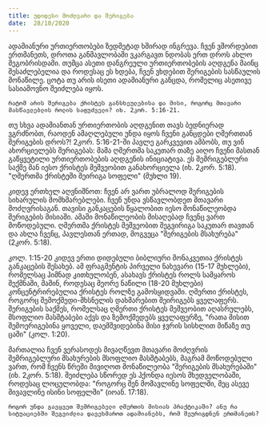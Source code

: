 ```yaml
---
title: უდიდესი მოძღვარი და შერიგება
date:  28/10/2020
---
```


ადამიანური ურთიერთობები ზედმეტად ხშირად ინგრევა. ჩვენ ვშორდებით ერთმანეთს, დროთა განმავლობაში ვკარგავთ ნდობას ერთ დროს ახლო მეგობრისდამი. თუმცა ასეთი დანგრეული ურთიერთობების აღდგენა მაინც  შესაძლებელია და როდესაც ეს ხდება, ჩვენ ვხდებით შერიგების სასწაულის მონაწილე. ცოტა თუ არის ისეთი ადამიანური განცდა,  რომელიც ასეთივე სასიამოვნო შეიძლება იყოს.

`რატომ არის შერიგება ქრისტეს განსხეულებისა და მისი, როგორც მთავარი მასწავლებლის როლის საფუძველი? იხ. 2კორ. 5:16-21.`

თუ სხვა ადამიანთან ურთიერთობის აღდგენით თავს ბედნიერად ვგრძნობთ,  რაოდენ ამაღლებული უნდა იყოს ჩვენი განცდები ღმერთთან შერიგების დროს?! 2კორ. 5:16-21-ში პავლე გარკვევით ამბობს, თუ ვინ ახორციელებს შერიგებას: მამა ღმერთმა საკუთარ თაზე აიღო ჩვენი მასთან გაწყვეტილი ურთიერთობების აღდგენის ინიციატივა. ეს შემრიგებლური საქმე მან იესო ქრისტეს მეშვეობით განახორციელა (იხ. 2კორ. 5:18). "ღმერთმა ქრისტეში შეირიგა სოფელი" (მუხლი 19).

კიდევ ერთხელ აღვნიშნოთ: ჩვენ არ ვართ უბრალოდ შერიგების სიხარულის მომხმარებლები. ჩვენ უნდა ვსწავლობდეთ მთავარი მოძღვრისაგან. თავისი განკაცების  წყალობით იესო მონაწილეობდა შერიგების მისიაში. ამაში მონაწილეობის მისაღებად ჩვენც ვართ მოწოდებული. ღმერთმა ქრისტეს მეშვეობით შეგვირიგა საკუთარ თავთან და ახლა ჩვენც, პავლესთან ერთად, მოგვეცა "შერიგების მსახურება" (2კორ. 5:18).

კოლ. 1:15-20 კიდევ ერთი დიდებული ბიბლიური მონაკვეთია ქრისტეს განკაცების შესახებ. ამ ფრაგმენტის პირველი ნახევარი (15-17 მუხლები), რომელსაც ჰიმნად კითხულობენ, ასახავს ქრისტეს როლს სამყაროს შექმნაში, მაშინ, როდესაც მეორე ნაწილი (18-20 მუხლები) კონცენტრირებულია ქრისტეს როლზე გამოსყიდვაში. ღმერთი ქრისტეს, როგორც შემოქმედი-მხსნელის დახმარებით შეირიგებს ყველაფერს. შერიგების საქმეს, რომელსაც ღმერთი ქრისტეს მეშვეობით აღასრულებს, მსოფლიო მასშტაბები აქვს და ზემოქმედებს ყველაფერზე, "რათა მისით შემოერიგებინა ყოველი, დაემშვიდებინა მისი ჯვრის სისხლით მიწაზე თუ ცაში" (კოლ. 1:20).

მართალია ჩვენ ვერასოდეს მივაღწევთ მთავარი მოძღვრის შემრიგებლური მსახურების მსოფლიო მასშტაბებს, მაგრამ მოწოდებული ვართ, რომ ჩვენს წრეში მივიღოთ მონაწილეობა "შერიგების მსახურებაში" (იხ. 2კორ. 5:18). შეიძლება სწორედ ეს ჰქონდა იესოს მხედველობაში, როდესაც ლოცულობდა: "როგორც შენ მომავლინე სოფელში, მეც ასევე მივავლინე ისინი სოფელში" (იოან. 17:18).

`როგორ უნდა გავყვეთ შემრიგებელი ღმერთის მისიას პრაქტიკაში? ანუ რა სიტუაციებში შეგვიძლია დავეხმაროთ ადამიანებს, რომ შეურიგდნენ ერთმანეთს? `